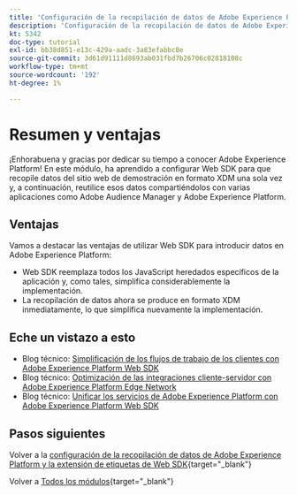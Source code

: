 ```yaml
---
title: 'Configuración de la recopilación de datos de Adobe Experience Platform y la extensión Web SDK: resumen'
description: 'Configuración de la recopilación de datos de Adobe Experience Platform y la extensión Web SDK: resumen'
kt: 5342
doc-type: tutorial
exl-id: bb38d851-e13c-429a-aadc-3a83efabbc8e
source-git-commit: 3d61d91111d8693ab031fbd7b26706c02818108c
workflow-type: tm+mt
source-wordcount: '192'
ht-degree: 1%

---
```


# Resumen y ventajas

¡Enhorabuena y gracias por dedicar su tiempo a conocer Adobe Experience Platform!
En este módulo, ha aprendido a configurar Web SDK para que recopile datos del sitio web de demostración en formato XDM una sola vez y, a continuación, reutilice esos datos compartiéndolos con varias aplicaciones como Adobe Audience Manager y Adobe Experience Platform.

## Ventajas

Vamos a destacar las ventajas de utilizar Web SDK para introducir datos en Adobe Experience Platform:

- Web SDK reemplaza todos los JavaScript heredados específicos de la aplicación y, como tales, simplifica considerablemente la implementación.
- La recopilación de datos ahora se produce en formato XDM inmediatamente, lo que simplifica nuevamente la implementación.

## Eche un vistazo a esto

- Blog técnico: [Simplificación de los flujos de trabajo de los clientes con Adobe Experience Platform Web SDK](https://medium.com/adobetech/simplifying-customer-workflows-with-adobe-experience-platform-web-sdk-4e54fe134f4a)
- Blog técnico: [Optimización de las integraciones cliente-servidor con Adobe Experience Platform Edge Network](https://medium.com/adobetech/streamlining-client-server-integrations-with-adobe-experience-platform-experience-edge-1caaef887172)
- Blog técnico: [Unificar los servicios de Adobe Experience Platform con Adobe Experience Platform Web SDK](https://medium.com/adobetech/unify-your-adobe-experience-platform-services-with-adobe-experience-platform-web-sdk-75cf6851a9fc)

## Pasos siguientes

Volver a la [configuración de la recopilación de datos de Adobe Experience Platform y la extensión de etiquetas de Web SDK](./data-ingestion-launch-web-sdk.md){target="_blank"}

Volver a [Todos los módulos](./../../../../overview.md){target="_blank"}
